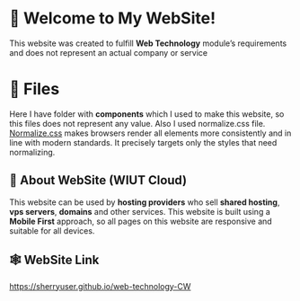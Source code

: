 # 🤗 Welcome to My WebSite!

This website was created to fulfill **Web Technology** module’s requirements and does not represent an actual company or service


# 📁 Files

Here I have folder with **components** which I used to make this website, so this files does not represent any value. Also I used normalize.css file. [Normalize.css](https://github.com/necolas/normalize.css/) makes browsers render all elements more consistently and in line with modern standards. It precisely targets only the styles that need normalizing.

## 🤔 About WebSite (WIUT Cloud)

This website can be used by **hosting providers** who sell **shared hosting**, **vps servers**, **domains** and other services. This website is built using a **Mobile First** approach, so all pages on this website are responsive and suitable for all devices.

## 🕸 WebSite Link

https://sherryuser.github.io/web-technology-CW
